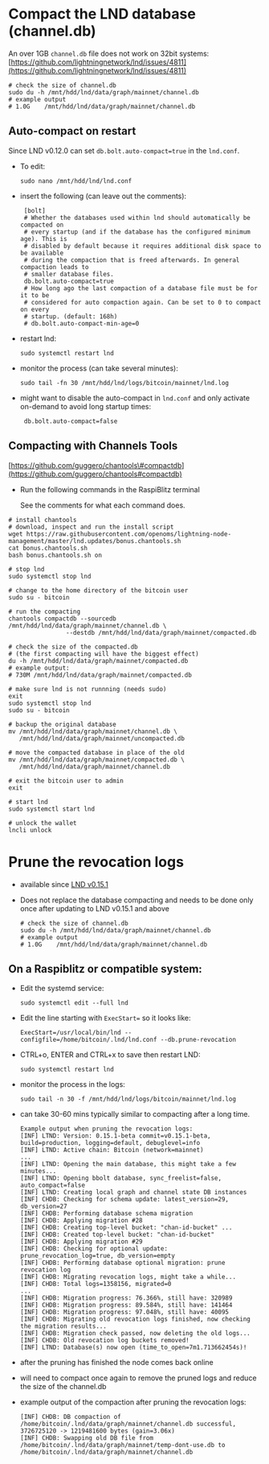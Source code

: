# Compact the LND database \(channel.db\)

An over 1GB `channel.db` file does not work on 32bit systems: [https://github.com/lightningnetwork/lnd/issues/4811](https://github.com/lightningnetwork/lnd/issues/4811)

```text
# check the size of channel.db
sudo du -h /mnt/hdd/lnd/data/graph/mainnet/channel.db
# example output
# 1.0G    /mnt/hdd/lnd/data/graph/mainnet/channel.db
```

## Auto-compact on restart

Since LND v0.12.0 can set `db.bolt.auto-compact=true` in the `lnd.conf`.

* To edit:

  `sudo nano /mnt/hdd/lnd/lnd.conf`

* insert the following \(can leave out the comments\):

  ```text
   [bolt]
   # Whether the databases used within lnd should automatically be compacted on
   # every startup (and if the database has the configured minimum age). This is
   # disabled by default because it requires additional disk space to be available
   # during the compaction that is freed afterwards. In general compaction leads to
   # smaller database files.
   db.bolt.auto-compact=true
   # How long ago the last compaction of a database file must be for it to be
   # considered for auto compaction again. Can be set to 0 to compact on every
   # startup. (default: 168h)
   # db.bolt.auto-compact-min-age=0
  ```

* restart lnd:

  `sudo systemctl restart lnd`

* monitor the process \(can take several minutes\):

  `sudo tail -fn 30 /mnt/hdd/lnd/logs/bitcoin/mainnet/lnd.log`

* might want to disable the auto-compact in `lnd.conf` and only activate on-demand to avoid long startup times:

  ```text
   db.bolt.auto-compact=false
  ```

## Compacting with Channels Tools

[https://github.com/guggero/chantools\#compactdb](https://github.com/guggero/chantools#compactdb)

* Run the following commands in the RaspiBlitz terminal

  See the comments for what each command does.

```text
# install chantools
# download, inspect and run the install script
wget https://raw.githubusercontent.com/openoms/lightning-node-management/master/lnd.updates/bonus.chantools.sh
cat bonus.chantools.sh
bash bonus.chantools.sh on

# stop lnd
sudo systemctl stop lnd

# change to the home directory of the bitcoin user
sudo su - bitcoin

# run the compacting
chantools compactdb --sourcedb /mnt/hdd/lnd/data/graph/mainnet/channel.db \
                --destdb /mnt/hdd/lnd/data/graph/mainnet/compacted.db

# check the size of the compacted.db
# (the first compacting will have the biggest effect)
du -h /mnt/hdd/lnd/data/graph/mainnet/compacted.db
# example output:
# 730M /mnt/hdd/lnd/data/graph/mainnet/compacted.db

# make sure lnd is not runnning (needs sudo)
exit
sudo systemctl stop lnd
sudo su - bitcoin

# backup the original database
mv /mnt/hdd/lnd/data/graph/mainnet/channel.db \
   /mnt/hdd/lnd/data/graph/mainnet/uncompacted.db

# move the compacted database in place of the old
mv /mnt/hdd/lnd/data/graph/mainnet/compacted.db \
   /mnt/hdd/lnd/data/graph/mainnet/channel.db

# exit the bitcoin user to admin
exit

# start lnd
sudo systemctl start lnd

# unlock the wallet
lncli unlock
```

# Prune the revocation logs
* available since [LND v0.15.1](https://github.com/lightningnetwork/lnd/releases/tag/v0.15.1-beta)
* Does not replace the database compacting and needs to be done only once after updating to LND v0.15.1 and above

  ```text
  # check the size of channel.db
  sudo du -h /mnt/hdd/lnd/data/graph/mainnet/channel.db
  # example output
  # 1.0G    /mnt/hdd/lnd/data/graph/mainnet/channel.db
  ```
## On a Raspiblitz or compatible system:
* Edit the systemd service:
  ```
  sudo systemctl edit --full lnd
  ```

* Edit the line starting with `ExecStart=` so it looks like:
  ```
  ExecStart=/usr/local/bin/lnd --configfile=/home/bitcoin/.lnd/lnd.conf --db.prune-revocation
  ```
* CTRL+o, ENTER and CTRL+x to save then restart LND:
  ```
  sudo systemctl restart lnd
  ```
* monitor the process in the logs:
  ```
  sudo tail -n 30 -f /mnt/hdd/lnd/logs/bitcoin/mainnet/lnd.log
  ```
* can take 30-60 mins typically similar to compacting after a long time.
  ```
  Example output when pruning the revocation logs:
  [INF] LTND: Version: 0.15.1-beta commit=v0.15.1-beta, build=production, logging=default, debuglevel=info
  [INF] LTND: Active chain: Bitcoin (network=mainnet)
  ...
  [INF] LTND: Opening the main database, this might take a few minutes...
  [INF] LTND: Opening bbolt database, sync_freelist=false, auto_compact=false
  [INF] LTND: Creating local graph and channel state DB instances
  [INF] CHDB: Checking for schema update: latest_version=29, db_version=27
  [INF] CHDB: Performing database schema migration
  [INF] CHDB: Applying migration #28
  [INF] CHDB: Creating top-level bucket: "chan-id-bucket" ...
  [INF] CHDB: Created top-level bucket: "chan-id-bucket"
  [INF] CHDB: Applying migration #29
  [INF] CHDB: Checking for optional update: prune_revocation_log=true, db_version=empty
  [INF] CHDB: Performing database optional migration: prune revocation log
  [INF] CHDB: Migrating revocation logs, might take a while...
  [INF] CHDB: Total logs=1358156, migrated=0
  ...
  [INF] CHDB: Migration progress: 76.366%, still have: 320989
  [INF] CHDB: Migration progress: 89.584%, still have: 141464
  [INF] CHDB: Migration progress: 97.048%, still have: 40095
  [INF] CHDB: Migrating old revocation logs finished, now checking the migration results...
  [INF] CHDB: Migration check passed, now deleting the old logs...
  [INF] CHDB: Old revocation log buckets removed!
  [INF] LTND: Database(s) now open (time_to_open=7m1.713662454s)!
  ```

* after the pruning has finished the node comes back online
* will need to compact once again to remove the pruned logs and reduce the size of the channel.db

* example output of the compaction after pruning the revocation logs:
  ```
  [INF] CHDB: DB compaction of /home/bitcoin/.lnd/data/graph/mainnet/channel.db successful, 3726725120 -> 1219481600 bytes (gain=3.06x)
  [INF] CHDB: Swapping old DB file from /home/bitcoin/.lnd/data/graph/mainnet/temp-dont-use.db to /home/bitcoin/.lnd/data/graph/mainnet/channel.db
  ```
